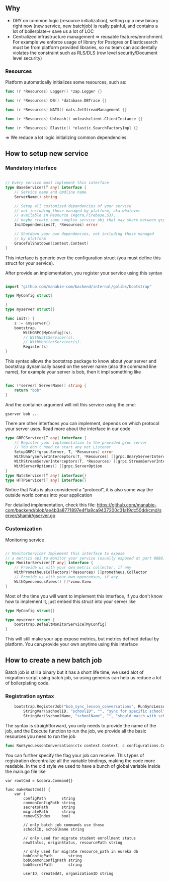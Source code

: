 ## Why
- DRY on common logic (resource initialization), setting up a new binary right now (new service, new batchjob) is really painful, and contains a lot of boilerplate=> save us a lot of LOC
- Centralized infrastructure management => reusable features/enrichment. For example we enforce usage of library for Postgres or Elasticsearch must be from platform provided libraries, so no team can accidentally violates the constraint such as RLS/DLS (row level security/Document level security)

### Resources

Platform automatically initializes some resources, such as:

```go
func (r *Resources) Logger() *zap.Logger {}

func (r *Resources) DB() *database.DBTrace {}

func (r *Resources) NATS() nats.JetStreamManagement {}

func (r *Resources) Unleash() unleashclient.ClientInstance {}

func (r *Resources) Elastic() *elastic.SearchFactoryImpl {}

```

=> We reduce a lot logic initializing common dependencies.

## How to setup new service
### Mandatory interface
```go

// Every service must implement this interface
type BaseServicer[T any] interface {
	// Service name and cmdline name
	ServerName() string

	// Setup all customized dependencies of your service
	// not including those managed by platform, aka whatever
	// available in Resource (Agora,Firebase,S3),
	// maybe create some complex service obj that may share between grpc/nats/http
	InitDependencies(T, *Resources) error

	// Shutdown your own dependencies, not including those managed
	// by platform
	GracefulShutdown(context.Context)
}

```
This interface is generic over the configuration struct (you must define this struct for your service).

After provide an implementation, you register your service using this syntax

```go

import "github.com/manabie-com/backend/internal/golibs/bootstrap"

type MyConfig struct{

}
type myserver struct{}

func init() {
	s := &myserver{}
	bootstrap.
		WithGRPC[MyConfig](s).
		// WithNatsServicer(s).
		// WithMonitorServicer(s).
		Register(s)
}
```

This syntax allows the bootstrap package to know about your server and bootstrap dynamically based on the server name (also the command line name), for example your server is bob, then it impl something like
```go

func (*server) ServerName() string {
	return "bob"
}
```

And the container argument will init this service using the cmd:

```
gserver bob ...
```

There are other interfaces you can implement, depends on which protocol your server uses. Read more about the interface in our code
```go
type GRPCServicer[T any] interface {
	// Register your implementation to the provided grpc server
	// You don't need to start any net Listener
	SetupGRPC(*grpc.Server, T, *Resources) error
	WithUnaryServerInterceptors(T, *Resources) []grpc.UnaryServerInterceptor
	WithStreamServerInterceptors(T, *Resources) []grpc.StreamServerInterceptor
	WithServerOptions() []grpc.ServerOption
}
type NatsServicer[T any] interface{}
type HTTPServicer[T any] interface{}
```
Notice that Nats is also considered a "protocol", it is also some way the outside world comes into your application

For detailed implementation, check this file:
https://github.com/manabie-com/backend/blob/ae4b3a8771897e4f1a8ca9437200c31a19dc50dd/cmd/server/shamir/gserver.go
### Customization

Monitoring service
```go

// MonitorServicer Implement this interface to expose
// a metrics api to monitor your service (usually exposed at port 8888)
type MonitorServicer[T any] interface {
	// Provide us with your own metric collector, if any
	WithPrometheusCollectors(*Resources) []prometheus.Collector
	// Provide us with your own opencensus, if any
	WithOpencensusViews() []*view.View
}
```

Most of the time you will want to implement this interface, if you don't know how to implement it, just embed this struct into your server like

```go
type MyConfig struct{}

type myserver struct {
    bootstrap.DefaultMonitorService[MyConfig] 
}
```
This will still make your app expose metrics, but metrics defined defaul by platform. You can.provide your own anytime using this interface

## How to create a new batch job

Batch job is still a binary but it has a short life time, we used alot of migration script using batch job, so using generics can help us reduce a lot of boilerplating code.

### Registration syntax

```go
	bootstrap.RegisterJob("bob_sync_lesson_conversations", RunSyncLessonConversation).
		StringVar(&schoolID, "schoolID", "", "sync for specific school").
		StringVar(&schoolName, "schoolName", "", "should match with school name in secret config, for sanity check")
```

The syntax is straightforward, you only needs to provide the name of the job, and the Execute function to run the job, we provide all the basic resources you need to run the job

```go
func RunSyncLessonConversation(ctx context.Context, c configurations.Config, rsc *bootstrap.Resources) error {
```

You can further specify the flag your job can receive. This types of registration decentralize all the variable bindings, making the code more readable. In the old style we used to have a bunch of global variable inside the main.go file like

```
var rootCmd = &cobra.Command{}

func makeRootCmd() {
	var (
		configPath       string
		commonConfigPath string
		secretsPath      string
		migratePath      string
		renewESIndex     bool

		// only batch job commands use those
		schoolID, schoolName string

		// only used for migrate student enrollment status
		newStatus, originStatus, resourcePath string

		// only used for migrate resource_path in eureka db
		bobConfigPath       string
		bobCommonConfigPath string
		bobSecretPath       string

		userID, createdAt, organizationID string
```
